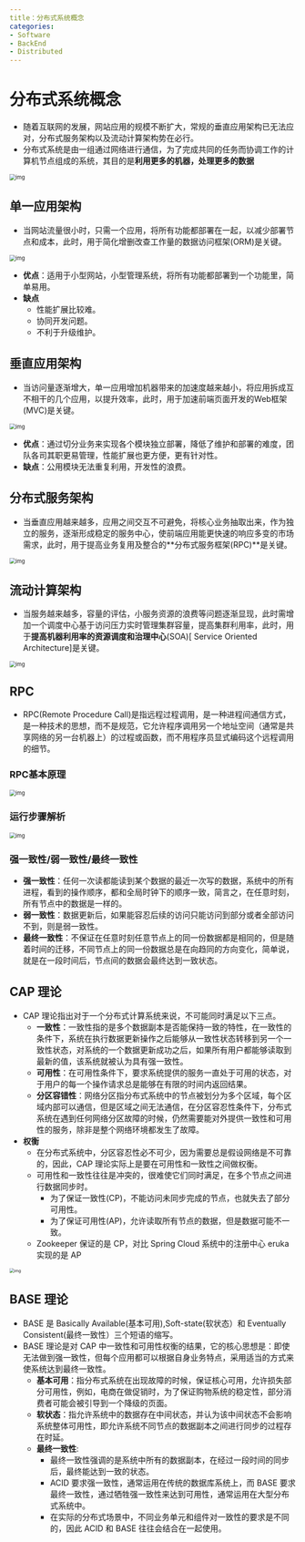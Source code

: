```yaml
---
title：分布式系统概念
categories:
- Software
- BackEnd
- Distributed
---
```

# 分布式系统概念

- 随着互联网的发展，网站应用的规模不断扩大，常规的垂直应用架构已无法应对，分布式服务架构以及流动计算架构势在必行。
- 分布式系统是由一组通过网络进行通信，为了完成共同的任务而协调工作的计算机节点组成的系统，其目的是**利用更多的机器，处理更多的数据**

<img src="https://raw.githubusercontent.com/LuShan123888/Files/main/Pictures/2020-12-10-2020-11-18-640-20201118125644983.png" alt="img" style="zoom:67%;" />

## 单一应用架构

- 当网站流量很小时，只需一个应用，将所有功能都部署在一起，以减少部署节点和成本，此时，用于简化增删改查工作量的数据访问框架(ORM)是关键。

<img src="https://raw.githubusercontent.com/LuShan123888/Files/main/Pictures/2020-12-10-2020-11-18-2020-11-18-640-20201118125645215.png" alt="img" style="zoom:67%;" />

- **优点**：适用于小型网站，小型管理系统，将所有功能都部署到一个功能里，简单易用。
- **缺点**
    - 性能扩展比较难。
    - 协同开发问题。
    - 不利于升级维护。

## 垂直应用架构

- 当访问量逐渐增大，单一应用增加机器带来的加速度越来越小，将应用拆成互不相干的几个应用，以提升效率，此时，用于加速前端页面开发的Web框架(MVC)是关键。

<img src="https://raw.githubusercontent.com/LuShan123888/Files/main/Pictures/2020-12-10-2020-11-18-640-20201118130215583.png" alt="img" style="zoom:67%;" />

- **优点**：通过切分业务来实现各个模块独立部署，降低了维护和部署的难度，团队各司其职更易管理，性能扩展也更方便，更有针对性。
- **缺点**：公用模块无法重复利用，开发性的浪费。

## 分布式服务架构

- 当垂直应用越来越多，应用之间交互不可避免，将核心业务抽取出来，作为独立的服务，逐渐形成稳定的服务中心，使前端应用能更快速的响应多变的市场需求，此时，用于提高业务复用及整合的**分布式服务框架(RPC)**是关键。

<img src="https://raw.githubusercontent.com/LuShan123888/Files/main/Pictures/2020-12-10-2020-11-18-640-20201118130235696.png" alt="img" style="zoom:67%;" />

## 流动计算架构

- 当服务越来越多，容量的评估，小服务资源的浪费等问题逐渐显现，此时需增加一个调度中心基于访问压力实时管理集群容量，提高集群利用率，此时，用于**提高机器利用率的资源调度和治理中心**(SOA)[ Service Oriented Architecture]是关键。

<img src="https://raw.githubusercontent.com/LuShan123888/Files/main/Pictures/2020-12-10-2020-11-18-640-20201118130318957.png" alt="img" style="zoom:67%;" />

## RPC

- RPC(Remote Procedure Call)是指远程过程调用，是一种进程间通信方式，是一种技术的思想，而不是规范，它允许程序调用另一个地址空间（通常是共享网络的另一台机器上）的过程或函数，而不用程序员显式编码这个远程调用的细节。

### RPC基本原理

<img src="https://raw.githubusercontent.com/LuShan123888/Files/main/Pictures/2020-12-10-2020-11-18-640-20201118130408192.png" alt="img" style="zoom:67%;" />

### 运行步骤解析

<img src="https://raw.githubusercontent.com/LuShan123888/Files/main/Pictures/2020-12-10-2020-11-18-640-20201118130408245.png" alt="img" style="zoom:67%;" />

### 强一致性/弱一致性/最终一致性

- **强一致性**：任何一次读都能读到某个数据的最近一次写的数据，系统中的所有进程，看到的操作顺序，都和全局时钟下的顺序一致，简言之，在任意时刻，所有节点中的数据是一样的。
- **弱一致性**：数据更新后，如果能容忍后续的访问只能访问到部分或者全部访问不到，则是弱一致性。
- **最终一致性**：不保证在任意时刻任意节点上的同一份数据都是相同的，但是随着时间的迁移，不同节点上的同一份数据总是在向趋同的方向变化，简单说，就是在一段时间后，节点间的数据会最终达到一致状态。

## CAP 理论

- CAP 理论指出对于一个分布式计算系统来说，不可能同时满足以下三点。
    - **一致性**：一致性指的是多个数据副本是否能保持一致的特性，在一致性的条件下，系统在执行数据更新操作之后能够从一致性状态转移到另一个一致性状态，对系统的一个数据更新成功之后，如果所有用户都能够读取到最新的值，该系统就被认为具有强一致性。
    - **可用性**：在可用性条件下，要求系统提供的服务一直处于可用的状态，对于用户的每一个操作请求总是能够在有限的时间内返回结果。
    - **分区容错性**：网络分区指分布式系统中的节点被划分为多个区域，每个区域内部可以通信，但是区域之间无法通信，在分区容忍性条件下，分布式系统在遇到任何网络分区故障的时候，仍然需要能对外提供一致性和可用性的服务，除非是整个网络环境都发生了故障。
-  **权衡**
    - 在分布式系统中，分区容忍性必不可少，因为需要总是假设网络是不可靠的，因此，CAP 理论实际上是要在可用性和一致性之间做权衡。
    - 可用性和一致性往往是冲突的，很难使它们同时满足，在多个节点之间进行数据同步时。
        - 为了保证一致性(CP)，不能访问未同步完成的节点，也就失去了部分可用性。
        - 为了保证可用性(AP)，允许读取所有节点的数据，但是数据可能不一致。
    - Zookeeper 保证的是 CP，对比 Spring Cloud 系统中的注册中心 eruka 实现的是 AP

<img src="https://raw.githubusercontent.com/LuShan123888/Files/main/Pictures/2021-06-14-cap-theorem-diagram.png" alt="img" style="zoom:50%;" />

## BASE 理论

- BASE 是 Basically Available(基本可用),Soft-state(软状态）和 Eventually Consistent(最终一致性）三个短语的缩写。
- BASE 理论是对 CAP 中一致性和可用性权衡的结果，它的核心思想是：即使无法做到强一致性，但每个应用都可以根据自身业务特点，采用适当的方式来使系统达到最终一致性。
    - **基本可用**：指分布式系统在出现故障的时候，保证核心可用，允许损失部分可用性，例如，电商在做促销时，为了保证购物系统的稳定性，部分消费者可能会被引导到一个降级的页面。
    - **软状态**：指允许系统中的数据存在中间状态，并认为该中间状态不会影响系统整体可用性，即允许系统不同节点的数据副本之间进行同步的过程存在时延。
    - **最终一致性**:
        - 最终一致性强调的是系统中所有的数据副本，在经过一段时间的同步后，最终能达到一致的状态。
        - ACID 要求强一致性，通常运用在传统的数据库系统上，而 BASE 要求最终一致性，通过牺牲强一致性来达到可用性，通常运用在大型分布式系统中。
        - 在实际的分布式场景中，不同业务单元和组件对一致性的要求是不同的，因此 ACID 和 BASE 往往会结合在一起使用。
